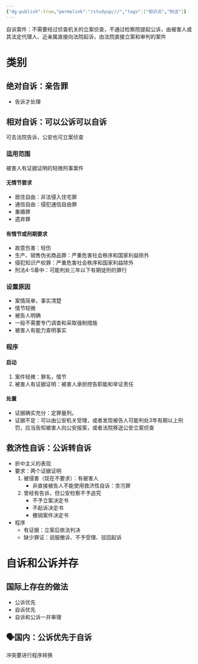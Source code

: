 ```yaml
---
{"dg-publish":true,"permalink":"/studyup///","tags":["知识点","刑法"]}
---
```


自诉案件：不需要经过侦查机关的立案侦查，不通过检察院提起公诉，由被害人或其法定代理人、近亲属直接向法院起诉，由法院直接立案和审判的案件
# 类别
## 绝对自诉：亲告罪
- 告诉才处理
## 相对自诉：可以公诉可以自诉
可去法院告诉，公安也可立案侦查
### 适用范围
被害人有证据证明的轻微刑事案件
#### 无情节要求
- 居住自由：非法侵入住宅罪
- 通信自由：侵犯通信自由罪
- 重婚罪
- 遗弃罪
#### 有情节或刑期要求
- 故意伤害：轻伤
- 生产、销售伪劣商品罪：严重危害社会秩序和国家利益除外
- 侵犯知识产权罪：严重危害社会秩序和国家利益除外
- 刑法4-5章中：可能判处三年以下有期徒刑的罪行
### 设置原因
- 案情简单，事实清楚
- 情节轻微
- 被告人明确
- 一般不需要专门调查和采取强制措施
- 被害人有能力查明事实
### 程序
#### 启动
1. 案件轻微：罪名，情节
2. 被害人有证据证明：被害人承担控告职能和举证责任
#### 处置
- 证据确实充分：定罪量刑。
- 证据不足：可以由公安机关受理，或者发现被告人可能判处3年有期以上刑罚，应当告知被害人向公安报案，或者法院移送公安立案侦查
## 救济性自诉：公诉转自诉
- 折中主义的表现
- 要求：两个证据证明
	1. 被侵害（现在不要求）：有被害人
		- 非直接被告人不能使用救济性自诉：贪污罪
	2. 曾经有告诉，但公安检察不予追究
		- 不予立案决定书
		- 不起诉决定书
		- 撤销案件决定书
- 程序
	- 有证据：立案后依法判决
	- 缺少罪证：说服撤诉、不予受理、驳回起诉
# 自诉和公诉并存
## 国际上存在的做法
- 公诉优先
- 自诉优先
- 自诉和公诉一并审理
## 🗣️国内：公诉优先于自诉
冲突要进行程序转换